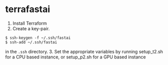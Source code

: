 # terrafastai

1. Install Terraform
2. Create a key-pair. 
```
$ ssh-keygen -f ~/.ssh/fastai
$ ssh-add ~/.ssh/fastai
```
   in the `.ssh` directory.
3. Set the appropriate variables by running setup_t2.sh for a CPU based instance, or setup_p2.sh for a GPU based
   instance
